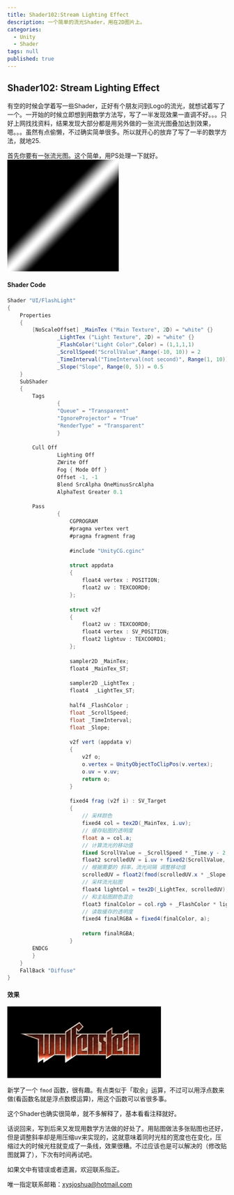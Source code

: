 ```yaml
---
title: Shader102:Stream Lighting Effect
description: 一个简单的流光Shader，用在2D图片上。
categories:
  - Unity
  - Shader
tags: null
published: true
---
```


## Shader102: Stream Lighting Effect

有空的时候会学着写一些Shader，正好有个朋友问到Logo的流光，就想试着写了一个。一开始的时候立即想到用数学方法写，写了一半发现效果一直调不好。。。只好上网找找资料，结果发现大部分都是用另外做的一张流光图叠加达到效果，嗯。。。虽然有点偷懒，不过确实简单很多。所以就开心的放弃了写了一半的数学方法，就地25.

首先你要有一张流光图。这个简单，用PS处理一下就好。
![流光图](https://raw.githubusercontent.com/XJoshua/XJoshua.github.io/master/_posts/Image/2018-07-13-StreamLight.png)

#### Shader Code

```csharp
Shader "UI/FlashLight" 
{
	Properties 
	{
		[NoScaleOffset] _MainTex ("Main Texture", 2D) = "white" {}
                _LightTex ("Light Texture", 2D) = "white" {}
                _FlashColor("Light Color",Color) = (1,1,1,1)
                _ScrollSpeed("ScrollValue",Range(-10, 10)) = 2
                _TimeInterval("TimeInterval(not second)", Range(1, 10)) = 5
                _Slope("Slope", Range(0, 5)) = 0.5
	}
	SubShader 
	{
		Tags
                {
                "Queue" = "Transparent"
                "IgnoreProjector" = "True"
                "RenderType" = "Transparent"
                }

		Cull Off
                Lighting Off
                ZWrite Off
                Fog { Mode Off }
                Offset -1, -1
                Blend SrcAlpha OneMinusSrcAlpha 
                AlphaTest Greater 0.1

		Pass
                {
                    CGPROGRAM
                    #pragma vertex vert
                    #pragma fragment frag
                    
                    #include "UnityCG.cginc"

                    struct appdata
                    {
                        float4 vertex : POSITION;
                        float2 uv : TEXCOORD0;
                    };

                    struct v2f
                    {
                        float2 uv : TEXCOORD0;
                        float4 vertex : SV_POSITION;
                        float2 lightuv : TEXCOORD1;
                    };

                    sampler2D _MainTex;
                    float4 _MainTex_ST;

                    sampler2D _LightTex ;
                    float4  _LightTex_ST;

                    half4 _FlashColor ;
                    float _ScrollSpeed;
                    float _TimeInterval;
                    float _Slope;

                    v2f vert (appdata v)
                    {
                        v2f o;
                        o.vertex = UnityObjectToClipPos(v.vertex);
                        o.uv = v.uv;
                        return o;
                    }

                    fixed4 frag (v2f i) : SV_Target
                    {
                        // 采样颜色
                        fixed4 col = tex2D(_MainTex, i.uv);
                        // 缓存贴图的透明度
                        float a = col.a;
                        // 计算流光的移动值
                        fixed ScrollValue = _ScrollSpeed * _Time.y - 2;
                        float2 scrolledUV = i.uv + fixed2(ScrollValue, 0.0f);
                        // 根据需要的 斜率，流光间隔 调整移动值
                        scrolledUV = float2(fmod(scrolledUV.x * _Slope, _TimeInterval), scrolledUV.y);
                        // 采样流光贴图
                        float4 lightCol = tex2D(_LightTex, scrolledUV);
                        // 和主贴图颜色混合
                        float3 finalColor = col.rgb + _FlashColor * lightCol;
                        // 读取缓存的透明度
                        fixed4 finalRGBA = fixed4(finalColor, a);

                        return finalRGBA;
                    }
		ENDCG
		}
	}
	FallBack "Diffuse"
}
```

#### 效果

![Stream Light Effect](https://raw.githubusercontent.com/XJoshua/XJoshua.github.io/master/_posts/Image/2018-07-13-StreamLightEffect.gif)

新学了一个 `fmod` 函数，很有趣。有点类似于「取余」运算，不过可以用浮点数来做(看函数名就是浮点数模运算)，用这个函数可以省很多事。

这个Shader也确实很简单，就不多解释了，基本看看注释就好。

话说回来，写到后来又发现用数学方法做的好处了。用贴图做法多张贴图也还好，但是调整斜率却是用压缩uv来实现的，这就意味着同时光柱的宽度也在变化，压缩过大的时候光柱就变成了一条线，效果很糟。不过应该也是可以解决的（修改贴图就算了），下次有时间再试吧。

如果文中有错误或者遗漏，欢迎联系指正。

唯一指定联系邮箱：xysjoshua@hotmail.com
